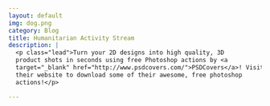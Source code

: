 ```yaml
---
layout: default
img: dog.png
category: Blog
title: Humanitarian Activity Stream
description: |
  <p class="lead">Turn your 2D designs into high quality, 3D
  product shots in seconds using free Photoshop actions by <a
  target="_blank" href="http://www.psdcovers.com/">PSDCovers</a>! Visit
  their website to download some of their awesome, free photoshop
  actions!</p>

---
```

